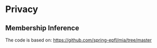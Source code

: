 # Privacy

## Membership Inference

The code is based on: <https://github.com/spring-epfl/mia/tree/master>
